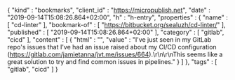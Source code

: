 {
  "kind" : "bookmarks",
  "client_id" : "https://micropublish.net",
  "date" : "2019-09-14T15:08:26.864+02:00",
  "h" : "h-entry",
  "properties" : {
    "name" : [ "cd-linter" ],
    "bookmark-of" : [ "https://bitbucket.org/sealuzh/cd-linter/" ],
    "published" : [ "2019-09-14T15:08:26.864+02:00" ],
    "category" : [ "gitlab", "cicd" ],
    "content" : [ {
      "html" : "",
      "value" : "I've just seen in my GitLab repo's issues that I've had an issue raised about my CI/CD configuration (https://gitlab.com/jamietanna/jvt.me/issues/664).\r\n\r\nThis seems like a great solution to try and find common issues in pipelines."
    } ]
  },
  "tags" : [ "gitlab", "cicd" ]
}
